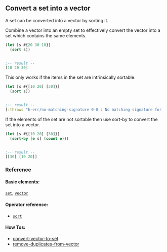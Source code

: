 <!---
  This markdown file was generated. Do not edit.
  -->

## Convert a set into a vector

A set can be converted into a vector by sorting it.

Combine a vector into an empty set to effectively convert the vector into a set which contains the same elements.

```clojure
(let [s #{20 30 10}]
  (sort s))


;-- result --
[10 20 30]
```

This only works if the items in the set are intrinsically sortable.

```clojure
(let [s #{[10 20] [30]}]
  (sort s))


;-- result --
[:throws "h-err/no-matching-signature 0-0 : No matching signature for 'sort'"]
```

If the elements of the set are not sortable then use sort-by to convert the set into a vector.

```clojure
(let [s #{[10 20] [30]}]
  (sort-by [e s] (count e)))


;-- result --
[[30] [10 20]]
```

### Reference

#### Basic elements:

[`set`](../halite_basic-syntax-reference.md#set), [`vector`](../halite_basic-syntax-reference.md#vector)

#### Operator reference:

* [`sort`](../halite_full-reference.md#sort)


#### How Tos:

* [convert-vector-to-set](../how-to/halite_convert-vector-to-set.md)
* [remove-duplicates-from-vector](../how-to/halite_remove-duplicates-from-vector.md)


